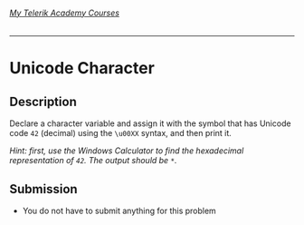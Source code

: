 ###### [My Telerik Academy Courses](https://github.com/nikolovdeyan/TelerikAcademy) 
-------------------------------------

Unicode Character
================

## Description
Declare a character variable and assign it with the symbol that has Unicode code `42` (decimal) using the `\u00XX` syntax, and then print it.

_Hint: first, use the Windows Calculator to find the hexadecimal representation of `42`. The output should be `*`._

## Submission
- You do not have to submit anything for this problem
